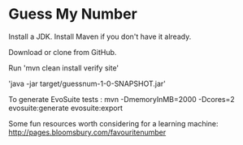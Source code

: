 # Guess My Number

Install a JDK.
Install Maven if you don't have it already.

Download or clone from GitHub.

Run 'mvn clean install verify site'

'java -jar target/guessnum-1-0-SNAPSHOT.jar'

To generate EvoSuite tests : mvn -DmemoryInMB=2000 -Dcores=2 evosuite:generate evosuite:export

Some fun resources worth considering for a learning machine:
http://pages.bloomsbury.com/favouritenumber
